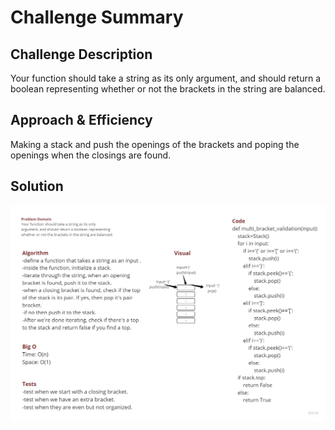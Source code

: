 # Challenge Summary

## Challenge Description
Your function should take a string as its only argument, and should return a boolean representing whether or not the brackets in the string are balanced. 
## Approach & Efficiency
Making a stack and push the openings of the brackets and poping the openings when the closings are found.
## Solution
![demo](/assets/multi_bracket_validation.jpg)
